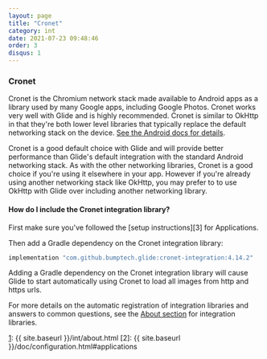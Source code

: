```yaml
---
layout: page
title: "Cronet"
category: int
date: 2021-07-23 09:48:46
order: 3
disqus: 1
---
```


### Cronet

Cronet is the Chromium network stack made available to Android apps as a library used by many Google apps, including Google Photos. Cronet works very well with Glide and is highly recommended. Cronet is similar to OkHttp in that they're both lower level libraries that typically replace the default networking stack on the device. [See the Android docs for details][1].

Cronet is a good default choice with Glide and will provide better performance than Glide's default integration with the standard Android networking stack. As with the other networking libraries, Cronet is a good choice if you're using it elsewhere in your app. However if you're already using another networking stack like OkHttp, you may prefer to to use OkHttp with Glide over including another networking library.


#### How do I include the Cronet integration library?
First make sure you've followed the [setup instructions][3] for Applications.

Then add a Gradle dependency on the Cronet integration library:

```groovy
implementation "com.github.bumptech.glide:cronet-integration:4.14.2"
```

Adding a Gradle dependency on the Cronet integration library will cause Glide to start automatically using Cronet to load all images from http and https urls.

For more details on the automatic registration of integration libraries and answers to common questions, see the [About section][1] for integration libraries.

[1]: https://developer.android.com/guide/topics/connectivity/cronet
[1]: {{ site.baseurl }}/int/about.html
[2]: {{ site.baseurl }}/doc/configuration.html#applications


